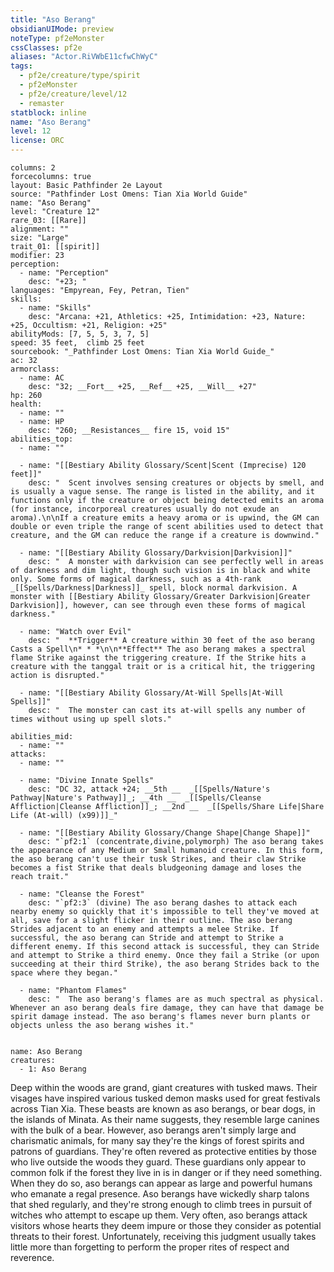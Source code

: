 ```yaml
---
title: "Aso Berang"
obsidianUIMode: preview
noteType: pf2eMonster
cssClasses: pf2e
aliases: "Actor.RiVWbE11cfwChWyC" 
tags:
  - pf2e/creature/type/spirit
  - pf2eMonster
  - pf2e/creature/level/12
  - remaster
statblock: inline
name: "Aso Berang"
level: 12
license: ORC
---
```


```statblock
columns: 2
forcecolumns: true
layout: Basic Pathfinder 2e Layout
source: "Pathfinder Lost Omens: Tian Xia World Guide"
name: "Aso Berang"
level: "Creature 12"
rare_03: [[Rare]]
alignment: ""
size: "Large"
trait_01: [[spirit]]
modifier: 23
perception:
  - name: "Perception"
    desc: "+23; "
languages: "Empyrean, Fey, Petran, Tien"
skills:
  - name: "Skills"
    desc: "Arcana: +21, Athletics: +25, Intimidation: +23, Nature: +25, Occultism: +21, Religion: +25"
abilityMods: [7, 5, 5, 3, 7, 5]
speed: 35 feet,  climb 25 feet
sourcebook: "_Pathfinder Lost Omens: Tian Xia World Guide_"
ac: 32
armorclass:
  - name: AC
    desc: "32; __Fort__ +25, __Ref__ +25, __Will__ +27"
hp: 260
health:
  - name: ""
  - name: HP
    desc: "260; __Resistances__ fire 15, void 15"
abilities_top:
  - name: ""

  - name: "[[Bestiary Ability Glossary/Scent|Scent (Imprecise) 120 feet]]"
    desc: "  Scent involves sensing creatures or objects by smell, and is usually a vague sense. The range is listed in the ability, and it functions only if the creature or object being detected emits an aroma (for instance, incorporeal creatures usually do not exude an aroma).\n\nIf a creature emits a heavy aroma or is upwind, the GM can double or even triple the range of scent abilities used to detect that creature, and the GM can reduce the range if a creature is downwind."

  - name: "[[Bestiary Ability Glossary/Darkvision|Darkvision]]"
    desc: "  A monster with darkvision can see perfectly well in areas of darkness and dim light, though such vision is in black and white only. Some forms of magical darkness, such as a 4th-rank _[[Spells/Darkness|Darkness]]_ spell, block normal darkvision. A monster with [[Bestiary Ability Glossary/Greater Darkvision|Greater Darkvision]], however, can see through even these forms of magical darkness."

  - name: "Watch over Evil"
    desc: "  **Trigger** A creature within 30 feet of the aso berang Casts a Spell\n* * *\n\n**Effect** The aso berang makes a spectral flame Strike against the triggering creature. If the Strike hits a creature with the tanggal trait or is a critical hit, the triggering action is disrupted."

  - name: "[[Bestiary Ability Glossary/At-Will Spells|At-Will Spells]]"
    desc: "  The monster can cast its at-will spells any number of times without using up spell slots."

abilities_mid:
  - name: ""
attacks:
  - name: ""

  - name: "Divine Innate Spells"
    desc: "DC 32, attack +24; __5th __  _[[Spells/Nature's Pathway|Nature's Pathway]]_; __4th __  _[[Spells/Cleanse Affliction|Cleanse Affliction]]_; __2nd __  _[[Spells/Share Life|Share Life (At-will) (x99)]]_"

  - name: "[[Bestiary Ability Glossary/Change Shape|Change Shape]]"
    desc: "`pf2:1` (concentrate,divine,polymorph) The aso berang takes the appearance of any Medium or Small humanoid creature. In this form, the aso berang can't use their tusk Strikes, and their claw Strike becomes a fist Strike that deals bludgeoning damage and loses the reach trait."

  - name: "Cleanse the Forest"
    desc: "`pf2:3` (divine) The aso berang dashes to attack each nearby enemy so quickly that it's impossible to tell they've moved at all, save for a slight flicker in their outline. The aso berang Strides adjacent to an enemy and attempts a melee Strike. If successful, the aso berang can Stride and attempt to Strike a different enemy. If this second attack is successful, they can Stride and attempt to Strike a third enemy. Once they fail a Strike (or upon succeeding at their third Strike), the aso berang Strides back to the space where they began."

  - name: "Phantom Flames"
    desc: "  The aso berang's flames are as much spectral as physical. Whenever an aso berang deals fire damage, they can have that damage be spirit damage instead. The aso berang's flames never burn plants or objects unless the aso berang wishes it."
 
```

```encounter-table
name: Aso Berang
creatures:
  - 1: Aso Berang
```



Deep within the woods are grand, giant creatures with tusked maws. Their visages have inspired various tusked demon masks used for great festivals across Tian Xia. These beasts are known as aso berangs, or bear dogs, in the islands of Minata. As their name suggests, they resemble large canines with the bulk of a bear. However, aso berangs aren't simply large and charismatic animals, for many say they're the kings of forest spirits and patrons of guardians. They're often revered as protective entities by those who live outside the woods they guard. These guardians only appear to common folk if the forest they live in is in danger or if they need something. When they do so, aso berangs can appear as large and powerful humans who emanate a regal presence. Aso berangs have wickedly sharp talons that shed regularly, and they're strong enough to climb trees in pursuit of witches who attempt to escape up them. Very often, aso berangs attack visitors whose hearts they deem impure or those they consider as potential threats to their forest. Unfortunately, receiving this judgment usually takes little more than forgetting to perform the proper rites of respect and reverence.

